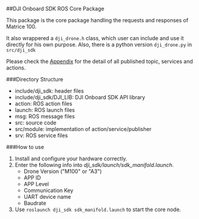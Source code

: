 ##DJI Onboard SDK ROS Core Package

This package is the core package handling the requests and responses of Matrice 100.

It also wrappered a `dji_drone.h` class, which user can include and use it directly for his own purpose.
Also, there is a python version `dji_drone.py` in `src/dji_sdk`

Please check the [Appendix](../dji_sdk_doc/Appendix.md) for the detail of all published topic, services and actions.

###Directory Structure
* include/dji_sdk: header files
* include/dji_sdk/DJI_LIB: DJI Onboard SDK API library
* action: ROS action files
* launch: ROS launch files
* msg: ROS message files
* src: source code
* src/module: implementation of action/service/publisher
* srv: ROS service files

###How to use
1. Install and configure your hardware correctly.
2. Enter the following info into *dji_sdk/launch/sdk_manifold.launch*.
	* Drone Version ("M100" or "A3")
	* APP ID
	* APP Level
	* Communication Key
	* UART device name
	* Baudrate
3. Use `roslaunch dji_sdk sdk_manifold.launch` to start the core node.


